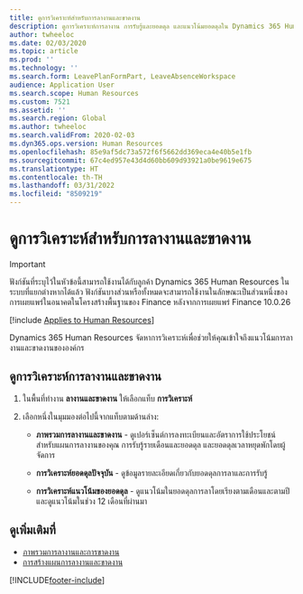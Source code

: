 ```yaml
---
title: ดูการวิเคราะห์สำหรับการลางานและขาดงาน
description: ดูการวิเคราะห์การลางาน การรับรู้และยอดดุล และแนวโน้มยอดดุลใน Dynamics 365 Human Resources
author: twheeloc
ms.date: 02/03/2020
ms.topic: article
ms.prod: ''
ms.technology: ''
ms.search.form: LeavePlanFormPart, LeaveAbsenceWorkspace
audience: Application User
ms.search.scope: Human Resources
ms.custom: 7521
ms.assetid: ''
ms.search.region: Global
ms.author: twheeloc
ms.search.validFrom: 2020-02-03
ms.dyn365.ops.version: Human Resources
ms.openlocfilehash: 85e9af5dc73a572f6f5662dd369eca4e40b5e1fb
ms.sourcegitcommit: 67c4ed957e43d4d60bb609d93921a0be9619e675
ms.translationtype: HT
ms.contentlocale: th-TH
ms.lasthandoff: 03/31/2022
ms.locfileid: "8509219"
---
```

# <a name="view-analytics-for-leave-and-absence"></a>ดูการวิเคราะห์สำหรับการลางานและขาดงาน

>[!Important]
>ฟังก์ชันที่ระบุไว้ในหัวข้อนี้สามารถใช้งานได้กับลูกค้า Dynamics 365 Human Resources ในระบบที่แยกต่างหากได้แล้ว ฟังก์ชันบางส่วนหรือทั้งหมดจะสามารถใช้งานในลักษณะเป็นส่วนหนึ่งของการเผยแพร่ในอนาคตในโครงสร้างพื้นฐานของ Finance หลังจากการเผยแพร่ Finance 10.0.26

[!include [Applies to Human Resources](../includes/applies-to-hr.md)]

Dynamics 365 Human Resources จัดหาการวิเคราะห์เพื่อช่วยให้คุณเข้าใจถึงแนวโน้มการลางานและขาดงานขององค์กร

## <a name="view-leave-and-absence-analytics"></a>ดูการวิเคราะห์การลางานและขาดงาน

1. ในพื้นที่ทำงาน **ลางานและขาดงาน** ให้เลือกแท็บ **การวิเคราะห์**

2. เลือกหนึ่งในมุมมองต่อไปนี้จากแท็บตามด้านล่าง:

   - **ภาพรวมการลางานและขาดงาน** - ดูเปอร์เซ็นต์การลงทะเบียนและอัตราการใช้ประโยชน์สำหรับแผนการลางานของคุณ การรับรู้รายเดือนและยอดดุล และยอดดุลเวลาหยุดพักโดยผู้จัดการ

   - **การวิเคราะห์ยอดดุลปัจจุบัน** - ดูข้อมูลรายละเอียดเกี่ยวกับยอดดุลการลาและการรับรู้

   - **การวิเคราะห์แนวโน้มของยอดดุล** - ดูแนวโน้มในยอดดุลการลาโดยเรียงตามเดือนและตามปี และดูแนวโน้มในช่วง 12 เดือนที่ผ่านมา

## <a name="see-also"></a>ดูเพิ่มเติมที่

- [ภาพรวมการลางานและการขาดงาน](hr-leave-and-absence-overview.md)
- [การสร้างแผนการลางานและขาดงาน](hr-leave-and-absence-plans.md)

[!INCLUDE[footer-include](../includes/footer-banner.md)]
